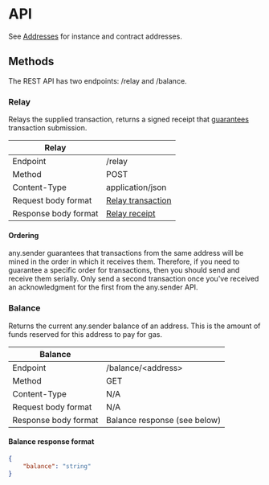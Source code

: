 # API

See [Addresses](./addresses.md) for instance and contract addresses.

## Methods

The REST API has two endpoints: /relay and /balance.

### Relay

Relays the supplied transaction, returns a signed receipt that [guarantees](./guarantees.md) transaction submission.

| Relay | |
| --- | --- |
| Endpoint | /relay |
| Method | POST |
| Content-Type | application/json |
| Request body format | [Relay transaction](./relayTransaction.md) |
| Response body format | [Relay receipt](./relayReceipt.md) |

#### Ordering

any.sender guarantees that transactions from the same address will be mined in the order in which it receives them. Therefore, if you need to guarantee a specific order for transactions, then you should send and receive them serially. Only send a second transaction once you've received an acknowledgment for the first from the any.sender API.

### Balance

Returns the current any.sender balance of an address. This is the amount of funds reserved for this address to pay for gas.

| Balance | |
| --- | --- |
| Endpoint | /balance/\<address\> |
| Method | GET |
| Content-Type | N/A |
| Request body format | N/A |
| Response body format | Balance response (see below) |

#### Balance response format
```json
{
    "balance": "string"
}
```